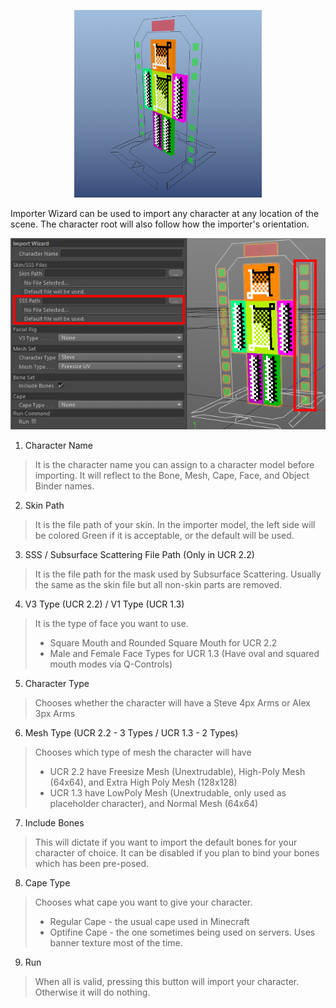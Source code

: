 <p align=center><img src="../images/rig_renderfiles/Importer_Base.png" width="300" height="300"></p>

Importer Wizard can be used to import any character at any location of the scene. The character root will also follow how the importer's orientation.

<p align=center><img src="../images/importer-setup/0001.png"></p>

1. Character Name
  > It is the character name you can assign to a character model before importing. It will reflect to the Bone, Mesh, Cape, Face, and Object Binder names.

2. Skin Path
  > It is the file path of your skin. In the importer model, the left side will be colored Green if it is acceptable, or the default will be used.

3. SSS / Subsurface Scattering File Path (Only in UCR 2.2)
  > It is the file path for the mask used by Subsurface Scattering. Usually the same as the skin file but all non-skin parts are removed.
  
4. V3 Type (UCR 2.2) / V1 Type (UCR 1.3)
  > It is the type of face you want to use.
  > - Square Mouth and Rounded Square Mouth for UCR 2.2
  > - Male and Female Face Types for UCR 1.3 (Have oval and squared mouth modes via Q-Controls)
  
5. Character Type
  > Chooses whether the character will have a Steve 4px Arms or Alex 3px Arms
  
6. Mesh Type (UCR 2.2 - 3 Types / UCR 1.3 - 2 Types)
  > Chooses which type of mesh the character will have
  > - UCR 2.2 have Freesize Mesh (Unextrudable), High-Poly Mesh (64x64), and Extra High Poly Mesh (128x128)
  > - UCR 1.3 have LowPoly Mesh (Unextrudable, only used as placeholder character), and Normal Mesh (64x64)
  
7. Include Bones
  > This will dictate if you want to import the default bones for your character of choice. It can be disabled if you plan to bind your bones which has been pre-posed.
  
8. Cape Type
  > Chooses what cape you want to give your character.
  > - Regular Cape - the usual cape used in Minecraft
  > - Optifine Cape - the one sometimes being used on servers. Uses banner texture most of the time.

9. Run
  > When all is valid, pressing this button will import your character. Otherwise it will do nothing.
